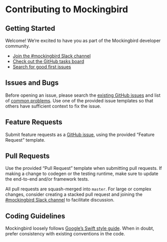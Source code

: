 # Contributing to Mockingbird

## Getting Started

Welcome! We’re excited to have you as part of the Mockingbird developer community.

- [Join the #mockingbird Slack channel](https://join.slack.com/t/birdopensource/shared_invite/zt-wogxij50-3ZM7F8ZxFXvPkE0j8xTtmw)
- [Check out the GitHub tasks board](https://github.com/birdrides/mockingbird/projects/2)
- [Search for good first issues](https://github.com/birdrides/mockingbird/issues?q=is%3Aopen+is%3Aissue+label%3A%22good+first+issue%22)

## Issues and Bugs

Before opening an issue, please search the [existing GitHub issues](https://github.com/birdrides/mockingbird/issues) and list of [common problems](https://mockingbirdswift.com/common-problems). Use one of the provided issue templates so that others have sufficient context to fix the issue.

## Feature Requests

Submit feature requests as a [GitHub issue](https://github.com/birdrides/mockingbird/issues/new/choose), using the provided “Feature Request” template.

## Pull Requests

Use the provided “Pull Request” template when submitting pull requests. If making a change to codegen or the testing runtime, make sure to update the end-to-end and/or framework tests.

All pull requests are squash-merged into `master`. For large or complex changes, consider creating a stacked pull request and joining the [#mockingbird Slack channel](https://join.slack.com/t/birdopensource/shared_invite/zt-wogxij50-3ZM7F8ZxFXvPkE0j8xTtmw) to facilitate discussion.

## Coding Guidelines

Mockingbird loosely follows [Google’s Swift style guide](https://google.github.io/swift/). When in doubt, prefer consistency with existing conventions in the code.
